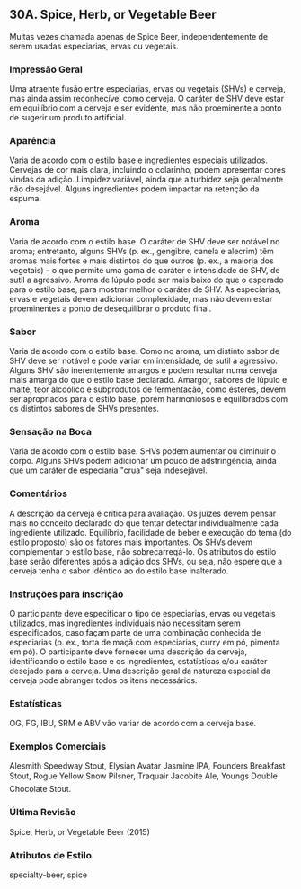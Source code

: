 ## 30A. Spice, Herb, or Vegetable Beer

Muitas vezes chamada apenas de Spice Beer, independentemente de serem usadas especiarias, ervas ou vegetais.

### Impressão Geral

Uma atraente fusão entre especiarias, ervas ou vegetais (SHVs) e cerveja, mas ainda assim reconhecível como cerveja. O caráter de SHV deve estar em equilíbrio com a cerveja e ser evidente, mas não proeminente a ponto de sugerir um produto artificial.

### Aparência

Varia de acordo com o estilo base e ingredientes especiais utilizados. Cervejas de cor mais clara, incluindo o colarinho, podem apresentar cores vindas da adição. Limpidez variável, ainda que a turbidez seja geralmente não desejável. Alguns ingredientes podem impactar na retenção da espuma.

### Aroma

Varia de acordo com o estilo base. O caráter de SHV deve ser notável no aroma; entretanto, alguns SHVs (p. ex., gengibre, canela e alecrim) têm aromas mais fortes e mais distintos do que outros (p. ex., a maioria dos vegetais) – o que permite uma gama de caráter e intensidade de SHV, de sutil a agressivo. Aroma de lúpulo pode ser mais baixo do que o esperado para o estilo base, para mostrar melhor o caráter de SHV. As especiarias, ervas e vegetais devem adicionar complexidade, mas não devem estar proeminentes a ponto de desequilibrar o produto final.

### Sabor

Varia de acordo com o estilo base. Como no aroma, um distinto sabor de SHV deve ser notável e pode variar em intensidade, de sutil a agressivo. Alguns SHV são inerentemente amargos e podem resultar numa cerveja mais amarga do que o estilo base declarado. Amargor, sabores de lúpulo e malte, teor alcoólico e subprodutos de fermentação, como ésteres, devem ser apropriados para o estilo base, porém harmoniosos e equilibrados com os distintos sabores de SHVs presentes.

### Sensação na Boca

Varia de acordo com o estilo base. SHVs podem aumentar ou diminuir o corpo. Alguns SHVs podem adicionar um pouco de adstringência, ainda que um caráter de especiaria "crua" seja indesejável.

### Comentários

A descrição da cerveja é crítica para avaliação. Os juízes devem pensar mais no conceito declarado do que tentar detectar individualmente cada ingrediente utilizado. Equilíbrio, facilidade de beber e execução do tema (do estilo proposto) são os fatores mais importantes. Os SHVs devem complementar o estilo base, não sobrecarregá-lo. Os atributos do estilo base serão diferentes após a adição dos SHVs, ou seja, não espere que a cerveja tenha o sabor idêntico ao do estilo base inalterado.

### Instruções para inscrição

O participante deve especificar o tipo de especiarias, ervas ou vegetais utilizados, mas ingredientes individuais não necessitam serem especificados, caso façam parte de uma combinação conhecida de especiarias (p. ex., torta de maçã com especiarias, curry em pó, pimenta em pó). O participante deve fornecer uma descrição da cerveja, identificando o estilo base e os ingredientes, estatísticas e/ou caráter desejado para a cerveja. Uma descrição geral da natureza especial da cerveja pode abranger todos os itens necessários.

### Estatísticas

OG, FG, IBU, SRM e ABV vão variar de acordo com a cerveja base.

### Exemplos Comerciais

Alesmith Speedway Stout, Elysian Avatar Jasmine IPA, Founders Breakfast Stout, Rogue Yellow Snow Pilsner, Traquair Jacobite Ale, Youngs Double Chocolate Stout.

### Última Revisão

Spice, Herb, or Vegetable Beer (2015)

### Atributos de Estilo

specialty-beer, spice
